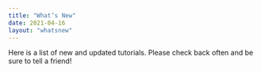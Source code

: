 ```yaml
---
title: "What’s New"
date: 2021-04-16
layout: "whatsnew"
---
```

Here is a list of new and updated tutorials. Please check back often and be sure to tell a friend!
<!--more--> 